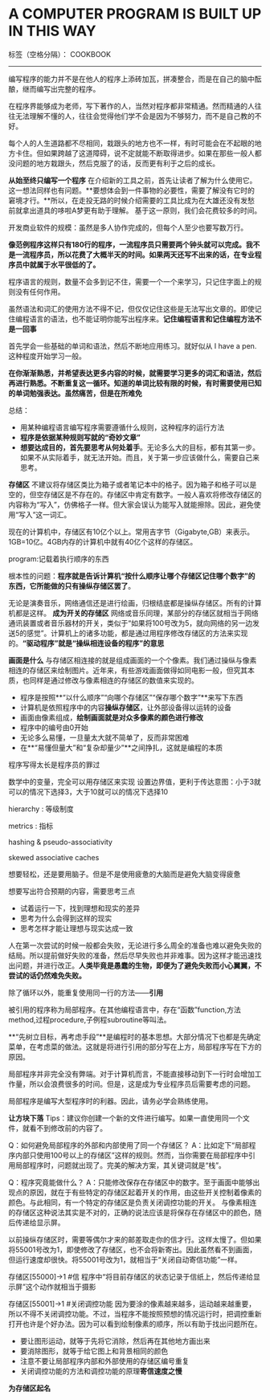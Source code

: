 ﻿# A COMPUTER PROGRAM IS BUILT UP IN THIS WAY

标签（空格分隔）： COOKBOOK

---

编写程序的能力并不是在他人的程序上添砖加瓦，拼凑整合，而是在自己的脑中酝酿，继而编写出完整的程序。

在程序界能够成为老师，写下著作的人，当然对程序都非常精通。然而精通的人往往无法理解不懂的人，往往会觉得他们学不会是因为不够努力，而不是自己教的不好。

每个人的人生道路都不尽相同，栽跟头的地方也不一样，有时可能会在不起眼的地方卡住。但如果跨越了这道障碍，说不定就能不断取得进步。如果在那些一般人都没问题的地方栽跟头，然后克服了的话，反而更有利于之后的成长。

**从始至终只编写一个程序**
在介绍新的工具之前，首先让读者了解为什么使用它。这一想法同样也有问题。**要想体会到一件事物的必要性，需要了解没有它时的窘境才行。**所以，在走投无路的时候介绍需要的工具比成为在大雄还没有发愁前就拿出道具的哆啦A梦更有助于理解。
基于这一原则，我们会花费较多的时间。

开发商业软件的规模：虽然是多人协作完成的，但每个人至少也要写数万行。

**像范例程序这样只有180行的程序，一流程序员只需要两个钟头就可以完成。我不是一流程序员，所以花费了大概半天的时间。如果两天还写不出来的话，在专业程序员中就属于水平很低的了。**

程序语言的规则，数量不会多到记不住，需要一个一个来学习，只记住字面上的规则没有任何作用。

虽然语法和词汇的使用方法不得不记，但仅仅记住这些是无法写出文章的。即使记住编程语言的语法，也不能证明你能写出程序来。**记住编程语言和记住编程方法不是一回事**

首先学会一些基础的单词和语法，然后不断地应用练习。就好似从 I have a  pen.这种程度开始学习一般。

**在你渐渐熟悉，并希望表达更多内容的时候，就需要学习更多的词汇和语法，然后再进行熟悉。不断重复这一循环。知道的单词比较有限的时候，有时需要使用已知的单词勉强表达。虽然痛苦，但是在所难免**

总结：
+ 用某种编程语言编写程序需要遵循什么规则，这种程序的运行方法
+ **程序是依据某种规则写就的“奇妙文章”**
+ **想要达成目的，首先要思考从何处着手**。无论多么大的目标，都有其第一步。如果不从实际着手，就无法开始。而且，关于第一步应该做什么，需要自己来思考。


**存储区**
不建议将存储区类比为箱子或者笔记本中的格子。因为箱子和格子可以是空的，但空存储区是不存在的。存储区中肯定有数字。一般人喜欢将修改存储区的内容称为“写入”，仿佛格子一样。但大家会误认为能写入就能擦除。因此，避免使用“写入”这一词汇。

现在的计算机中，存储区有10亿个以上。常用吉字节（Gigabyte,GB）来表示。1GB=10亿。4GB内存的计算机中就有40亿个这样的存储区。

program:记载着执行顺序的东西

根本性的问题：**程序就是告诉计算机“按什么顺序让哪个存储区记住哪个数字”的东西，它所能做的只有操纵存储区罢了**。

无论是演奏音乐，网络通信还是进行绘画，归根结底都是操纵存储区。所有的计算机都是这样。
**成为开关的存储区**
网络或音乐同理，某部分的存储区就相当于网络通讯装置或者音乐器材的开关，类似于“如果将100号改为5，就向网络的另一边发送5的感觉”。计算机上的诸多功能，都是通过用程序修改存储区的方法来实现的。**“驱动程序”就是“操纵相连设备的程序”的意思**

**画面是什么**
与存储区相连接的就是组成画面的一个个像素。我们通过操纵与像素相连的存储区来绘制图片。近年来，有些游戏画面做得如同电影一般，但究其本质，也同样是通过修改与像素相连的存储区的数值来实现的。

+ 程序是按照**“以什么顺序”“向哪个存储区”“保存哪个数字”**来写下东西
+ 计算机是依照程序中的内容**操纵存储区**，让外部设备得以运转的设备
+ 画面由像素组成，**绘制画面就是对众多像素的颜色进行修改**
+ 程序中的编号由0开始
+ 无论多么易懂，一旦量太大就不简单了，反而非常困难
+ 在**“易懂但量大”和“复杂却量少”**之间挣扎，这就是编程的本质

程序写得太长是程序员的罪过

数学中的变量，完全可以用存储区来实现
设置边界值，更利于传达意图：小于3就可以的情况下选择3，大于10就可以的情况下选择10

hierarchy : 等级制度

metrics : 指标

hashing & pseudo-associativity

skewed associative caches

想要轻松，还是要用脑子。但是不是使用疲惫的大脑而是避免大脑变得疲惫

想要写出符合预期的内容，需要思考三点
+ 试着运行一下，找到理想和现实的差异
+ 思考为什么会得到这样的现实
+ 思考怎样才能让理想与现实达成一致

人在第一次尝试的时候一般都会失败，无论进行多么周全的准备也难以避免失败的结局。所以提前做好失败的准备，然后尽早失败也并非难事。因为这样才能迅速找出问题，并进行改正。**人类毕竟是愚蠢的生物，即便为了避免失败而小心翼翼，不尝试的话仍然难免失败。**

除了循环以外，能重复使用同一行的方法——**引用**

被引用的程序称为局部程序。在其他编程语言中，存在“函数”function,方法method,过程procedure,子例程subroutine等叫法。

**“先树立目标，再考虑手段”**是编程时的基本思想。大部分情况下也都是先确定菜单，在考虑菜的做法。这就是将进行引用的部分写在上方，局部程序写在下方的原因。

局部程序并非完全没有弊端。对于计算机而言，不能直接移动到下一行时会增加工作量，所以会浪费很多的时间。但是，这是成为专业程序员后需要考虑的问题。

局部程序是编写大型程序时的利器。因此，请务必学会熟练使用。
 
**让方块下落**
Tips：建议你创建一个新的文件进行编写。如果一直使用同一个文件，就看不到修改前的内容了。

Q：如何避免局部程序的外部和内部使用了同一个存储区？
A：比如定下“局部程序内部只使用100号以上的存储区”这样的规则。然而，当你需要在局部程序中引用局部程序时，问题就出现了。完美的解决方案，其关键词就是“栈”。

Q：程序究竟能做什么？
A：只能修改保存在存储区中的数字。至于画面中能够出现点的原因，就在于有些特定的存储区起着开关的作用，由这些开关控制着像素的颜色。与此相同，有一个特定的存储区是负责关闭调控功能的开关。
与像素相连的存储区这种说法其实是不对的，正确的说法应该是将保存在存储区中的颜色，随后传递给显示屏。

以前操纵存储区时，需要等偶尔才来的邮差取走你的信才行。这样太慢了。但如果将55001号改为1，即使修改了存储区，也不会将新寄出。因此虽然看不到画面，但运行速度却很快。将55001号改为1，就相当于“关闭自动寄信功能”一样。

存储区[55000]->1 #信
程序中“将目前存储区的状态记录于信纸上，然后传递给显示屏”这个动作就相当于摄影

存储区[55001]->1 #关闭调控功能
因为要涂的像素越来越多，运动越来越重要，所以不得不关闭调控功能。不过，当程序不能按照预想的情况运行时，把调控重新打开也许是个好办法。因为可以看到绘制像素的顺序，所以有助于找出问题所在。

 - 要让图形运动，就等于先将它消除，然后再在其他地方画出来
 - 要消除图形，就等于给它图上和背景相同的颜色
 - 注意不要让局部程序内部和外部使用的存储区编号重复
 - 关闭调控功能的方法和调控功能的原理**寄信速度之慢**

**为存储区起名**
 
